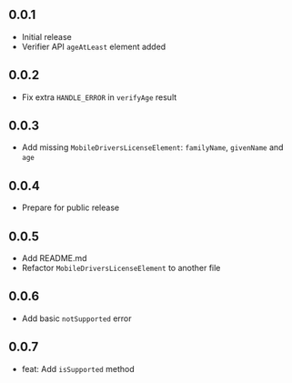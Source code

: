 ## 0.0.1

- Initial release
- Verifier API `ageAtLeast` element added


## 0.0.2
- Fix extra `HANDLE_ERROR` in `verifyAge` result

## 0.0.3
- Add missing `MobileDriversLicenseElement`: `familyName`, `givenName` and `age`

## 0.0.4
- Prepare for public release

## 0.0.5
- Add README.md
- Refactor `MobileDriversLicenseElement` to another file

## 0.0.6
- Add basic `notSupported` error

## 0.0.7
- feat: Add `isSupported` method
